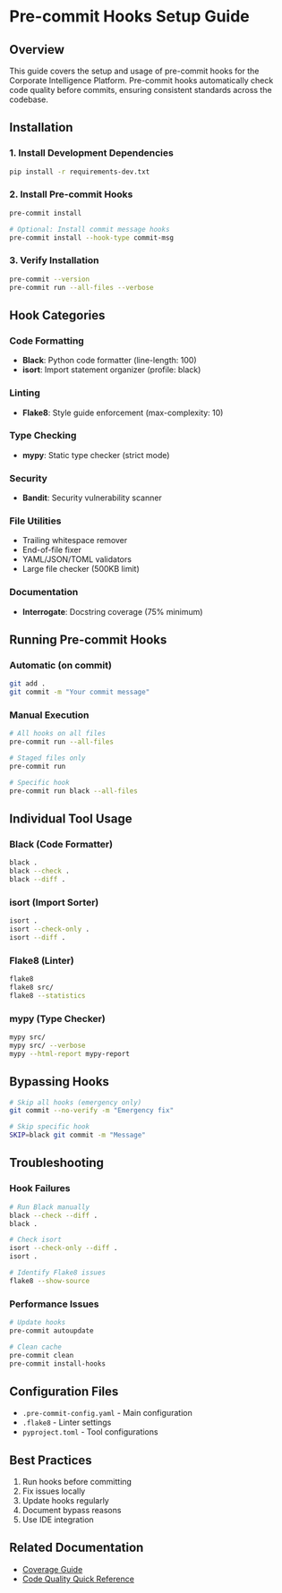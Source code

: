 # Pre-commit Hooks Setup Guide

## Overview

This guide covers the setup and usage of pre-commit hooks for the Corporate Intelligence Platform. Pre-commit hooks automatically check code quality before commits, ensuring consistent standards across the codebase.

## Installation

### 1. Install Development Dependencies

```bash
pip install -r requirements-dev.txt
```

### 2. Install Pre-commit Hooks

```bash
pre-commit install

# Optional: Install commit message hooks
pre-commit install --hook-type commit-msg
```

### 3. Verify Installation

```bash
pre-commit --version
pre-commit run --all-files --verbose
```

## Hook Categories

### Code Formatting
- **Black**: Python code formatter (line-length: 100)
- **isort**: Import statement organizer (profile: black)

### Linting
- **Flake8**: Style guide enforcement (max-complexity: 10)

### Type Checking
- **mypy**: Static type checker (strict mode)

### Security
- **Bandit**: Security vulnerability scanner

### File Utilities
- Trailing whitespace remover
- End-of-file fixer
- YAML/JSON/TOML validators
- Large file checker (500KB limit)

### Documentation
- **Interrogate**: Docstring coverage (75% minimum)

## Running Pre-commit Hooks

### Automatic (on commit)
```bash
git add .
git commit -m "Your commit message"
```

### Manual Execution
```bash
# All hooks on all files
pre-commit run --all-files

# Staged files only
pre-commit run

# Specific hook
pre-commit run black --all-files
```

## Individual Tool Usage

### Black (Code Formatter)
```bash
black .
black --check .
black --diff .
```

### isort (Import Sorter)
```bash
isort .
isort --check-only .
isort --diff .
```

### Flake8 (Linter)
```bash
flake8
flake8 src/
flake8 --statistics
```

### mypy (Type Checker)
```bash
mypy src/
mypy src/ --verbose
mypy --html-report mypy-report
```

## Bypassing Hooks

```bash
# Skip all hooks (emergency only)
git commit --no-verify -m "Emergency fix"

# Skip specific hook
SKIP=black git commit -m "Message"
```

## Troubleshooting

### Hook Failures
```bash
# Run Black manually
black --check --diff .
black .

# Check isort
isort --check-only --diff .
isort .

# Identify Flake8 issues
flake8 --show-source
```

### Performance Issues
```bash
# Update hooks
pre-commit autoupdate

# Clean cache
pre-commit clean
pre-commit install-hooks
```

## Configuration Files

- `.pre-commit-config.yaml` - Main configuration
- `.flake8` - Linter settings
- `pyproject.toml` - Tool configurations

## Best Practices

1. Run hooks before committing
2. Fix issues locally
3. Update hooks regularly
4. Document bypass reasons
5. Use IDE integration

## Related Documentation

- [Coverage Guide](COVERAGE_GUIDE.md)
- [Code Quality Quick Reference](CODE_QUALITY_QUICK_REFERENCE.md)
